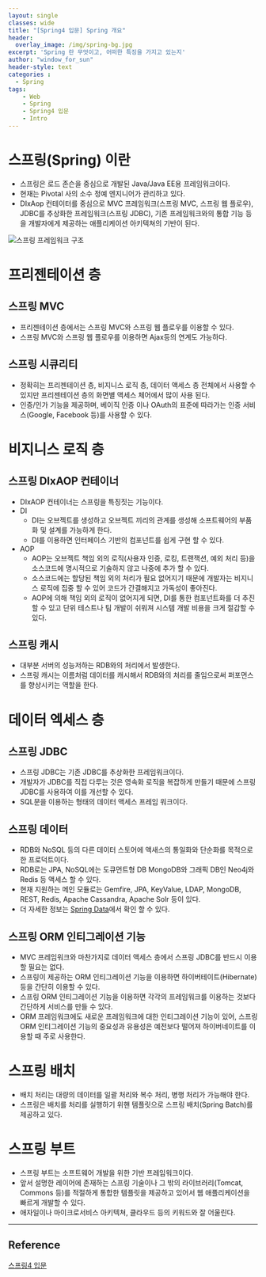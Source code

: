 ```yaml
--- 
layout: single
classes: wide
title: "[Spring4 입문] Spring 개요"
header:
  overlay_image: /img/spring-bg.jpg
excerpt: 'Spring 란 무엇이고, 어떠한 특징을 가지고 있는지'
author: "window_for_sun"
header-style: text
categories :
  - Spring
tags:
    - Web
    - Spring
    - Spring4 입문
    - Intro
---  
```


# 스프링(Spring) 이란
- 스프링은 로드 존슨을 중심으로 개발된 Java/Java EE용 프레임워크이다.
- 현재는 Pivotal 사의 소수 정예 엔지니어가 관리하고 있다.
- DIxAop 컨테이터를 중심으로 MVC 프레임워크(스프링 MVC, 스프링 웹 플로우), JDBC를 추상화한 프레임워크(스프링 JDBC), 기존 프레임워크와의 통합 기능 등을 개발자에게 제공하는 애플리케이션 아키텍쳐의 기반이 된다.

![스프링 프레임워크 구조]({{site.baseurl}}/img/spring/spring-spring4intro-1-spring-intro-springframeworkarchitecture.png)

# 프리젠테이션 층
## 스프링 MVC 
- 프리젠테이션 층에서는 스프링 MVC와 스프링 웹 플로우를 이용할 수 있다.
- 스프링 MVC와 스프링 웹 플로우를 이용하면 Ajax등의 연계도 가능하다.

## 스프링 시큐리티
- 정확히는 프리젠테이션 층, 비지니스 로직 층, 데이터 액세스 층 전체에서 사용할 수 있지만 프리젠테이션 층의 화면별 액세스 체어에서 많이 사용 된다.
- 인증/인가 기능을 제공하며, 베이직 인증 이나 OAuth의 표준에 따라가는 인증 서비스(Google, Facebook 등)를 사용할 수 있다.

# 비지니스 로직 층
## 스프링 DIxAOP 컨테이너
- DIxAOP 컨테이너는 스프링을 특징짓는 기능이다.
- DI
	- DI는 오브젝트를 생성하고 오브젝트 끼리의 관계를 생성해 소프트웨어의 부품화 및 설계를 가능하게 한다.
	- DI를 이용하면 인터페이스 기반의 컴포넌트를 쉽게 구현 할 수 있다.
- AOP
	- AOP는 오브젝트 책임 외의 로직(사용자 인증, 로킹, 트랜잭션, 예외 처리 등)을 소스코드에 명시적으로 기술하지 않고 나중에 추가 할 수 있다.
	- 소스코드에는 할당된 책임 외의 처리가 필요 없어지기 때문에 개발자는 비지니스 로직에 집중 할 수 있어 코드가 간결해지고 가독성이 좋아진다.
	- AOP에 의해 책임 외의 로직이 없어지게 되면, DI를 통한 컴포넌트화를 더 추진할 수 있고 단위 테스트나 팀 개발이 쉬워져 시스템 개발 비용을 크게 절감할 수 있다.
	
## 스프링 캐시
- 대부분 서버의 성능저하는 RDB와의 처리에서 발생한다.
- 스프링 캐시는 이름처럼 데이터를 캐시해서 RDB와의 처리를 줄임으로써 퍼포먼스를 향상시키는 역할을 한다.

# 데이터 엑세스 층
## 스프링 JDBC
- 스프링 JDBC는 기존 JDBC를 추상화한 프레임워크이다.
- 개발자가 JDBC를 직접 다루는 것은 영속화 로직을 복잡하게 만들기 때문에 스프링 JDBC를 사용하여 이를 개선할 수 있다.
- SQL문을 이용하는 형태의 데이터 액세스 프레임 워크이다.

## 스프링 데이터
- RDB와 NoSQL 등의 다른 데이터 스토어에 액새스의 통일화와 단순화를 목적으로 한 프로덕트이다.
- RDB로는 JPA, NoSQL에는 도큐먼트형 DB MongoDB와 그래픽 DB인 Neo4j와 Redis 등 액세스 할 수 있다.
- 현재 지원하는 메인 모듈로는 Gemfire, JPA, KeyValue, LDAP, MongoDB, REST, Redis, Apache Cassandra, Apache Solr 등이 있다.
- 더 자세한 정보는 [Spring Data](http://projects.spring.io/spring-data/)에서 확인 할 수 있다.

## 스프링 ORM 인티그레이션 기능
- MVC 프레임워크와 마찬가지로 데이터 액세스 층에서 스프링 JDBC를 반드시 이용할 필요는 없다.
- 스프링이 제공하는 ORM 인티그레이션 기능을 이용하면 하이버테이트(Hibernate) 등을 간단히 이용할 수 있다.
- 스프링 ORM 인티그레이션 기능을 이용하면 각각의 프레임워크를 이용하는 것보다 간단하게 서비스를 만들 수 있다.
- ORM 프레임워크에도 새로운 프레임워크에 대한 인티그레이션 기능이 있어, 스프링 ORM 인티그레이션 기능의 중요성과 유용성은 예전보다 떨어져 하이버네이트를 이용할 때 주로 사용한다.


# 스프링 배치
- 배치 처리는 대량의 데이터를 일괄 처리와 복수 처리, 병행 처리가 가능해야 한다.
- 스프링은 배치를 처리를 실행하기 위핸 템플릿으로 스프링 배치(Spring Batch)를 제공하고 있다.

# 스프링 부트
- 스프링 부트는 소프트웨어 개발을 위한 기반 프레임워크이다.
- 앞서 설명한 레이어에 존재하는 스프링 기술이나 그 밖의 라이브러리(Tomcat, Commons 등)를 적절하게 통합한 템플릿을 제공하고 있어서 웹 애플리케이션을 빠르게 개발할 수 있다.
- 애자일이나 마이크로서비스 아키텍쳐, 클라우드 등의 키워드와 잘 어울린다.

---
## Reference
[스프링4 입문](https://book.naver.com/bookdb/book_detail.nhn?bid=12685135)  

